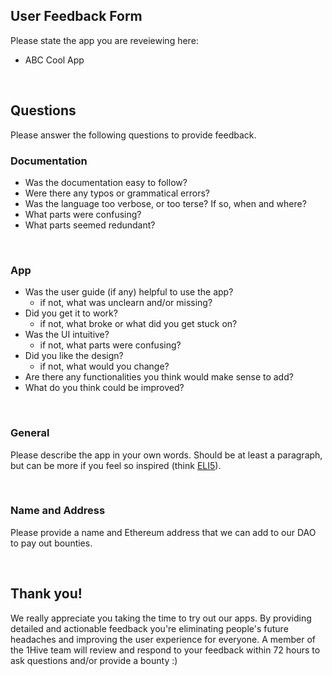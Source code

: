 ## User Feedback Form

Please state the app you are reveiewing here: 
- ABC Cool App

<br />

## Questions

Please answer the following questions to provide feedback.

### Documentation

- Was the documentation easy to follow?
- Were there any typos or grammatical errors?
- Was the language too verbose, or too terse? If so, when and where?
- What parts were confusing?
- What parts seemed redundant?

<br />

### App

- Was the user guide (if any) helpful to use the app? 
	- if not, what was unclearn and/or missing?
- Did you get it to work? 
	- if not, what broke or what did you get stuck on?
- Was the UI intuitive? 
	- if not, what parts were confusing?
- Did you like the design? 
	- if not, what would you change?
- Are there any functionalities you think would make sense to add?
- What do you think could be improved?

<br />

### General

Please describe the app in your own words. Should be at least a paragraph, but can be more if you feel so inspired (think [ELI5](https://www.reddit.com/r/explainlikeimfive/)).

<br />

### Name and Address

Please provide a name and Ethereum address that we can add to our DAO to pay out bounties.

<br />

## Thank you!

We really appreciate you taking the time to try out our apps. By providing detailed and actionable feedback you're eliminating people's future headaches and improving the user experience for everyone. A member of the 1Hive team will review and respond to your feedback within 72 hours to ask questions and/or provide a bounty :)

<br />
